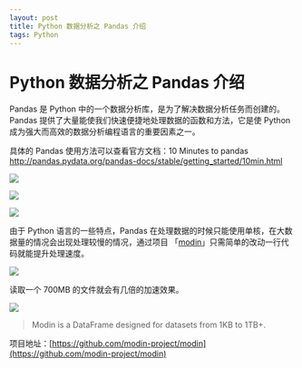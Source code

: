 ```yaml
---
layout: post
title: Python 数据分析之 Pandas 介绍
tags: Python
---
```


# Python 数据分析之 Pandas 介绍

Pandas 是 Python 中的一个数据分析库，是为了解决数据分析任务而创建的。Pandas 提供了大量能使我们快速便捷地处理数据的函数和方法，它是使 Python 成为强大而高效的数据分析编程语言的重要因素之一。

具体的 Pandas 使用方法可以查看官方文档：10 Minutes to pandas  http://pandas.pydata.org/pandas-docs/stable/getting_started/10min.html

![](https://7465-test-3c9b5e-1258459492.tcb.qcloud.la/GitHub精选/pandas/pandas.1.png)

![](https://7465-test-3c9b5e-1258459492.tcb.qcloud.la/GitHub精选/pandas/pandas.2.png)

![](https://7465-test-3c9b5e-1258459492.tcb.qcloud.la/GitHub精选/pandas/pandas.3.png)

由于 Python 语言的一些特点，Pandas 在处理数据的时候只能使用单核，在大数据量的情况会出现处理较慢的情况，通过项目 「[modin](https://github.com/modin-project/modin)」只需简单的改动一行代码就能提升处理速度。

![](https://7465-test-3c9b5e-1258459492.tcb.qcloud.la/GitHub精选/pandas/modin.png)

读取一个 700MB 的文件就会有几倍的加速效果。

![](https://raw.githubusercontent.com/modin-project/modin/master/docs/img/read_csv_benchmark.png)

> Modin is a DataFrame designed for datasets from 1KB to 1TB+.

项目地址：[https://github.com/modin-project/modin](https://github.com/modin-project/modin)
